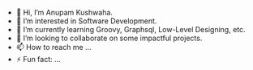 - 👋 Hi, I’m Anupam Kushwaha.
- 👀 I’m interested in Software Development.
- 🌱 I’m currently learning Groovy, Graphsql, Low-Level Designing, etc.
- 💞️ I’m looking to collaborate on some impactful projects.
- 📫 How to reach me ...
- ⚡ Fun fact: ...

<!---
anupam-kush/anupam-kush is a ✨ special ✨ repository because its `README.md` (this file) appears on your GitHub profile.
You can click the Preview link to take a look at your changes.
--->

